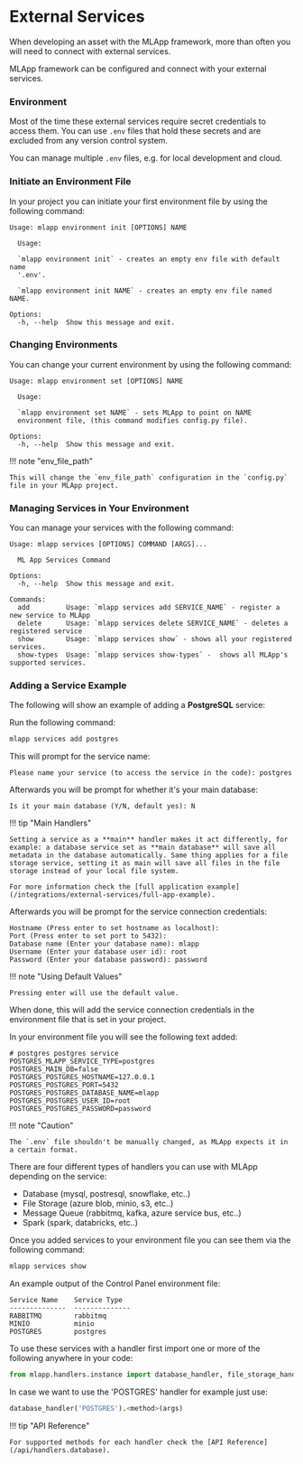 # External Services

When developing an asset with the MLApp framework, more than often you will need to connect with external services.

MLApp framework can be configured and connect with your external services.

### Environment

Most of the time these external services require secret credentials to access them. You can use `.env` files that hold these secrets and are excluded from any version control system.

You can manage multiple `.env` files, e.g. for local development and cloud.

### Initiate an Environment File

In your project you can initiate your first environment file by using the following command:
```text
Usage: mlapp environment init [OPTIONS] NAME

  Usage:

  `mlapp environment init` - creates an empty env file with default name
  '.env'.

  `mlapp environment init NAME` - creates an empty env file named NAME.

Options:
  -h, --help  Show this message and exit.
```

### Changing Environments

You can change your current environment by using the following command:
```text
Usage: mlapp environment set [OPTIONS] NAME

  Usage:

  `mlapp environment set NAME` - sets MLApp to point on NAME
  environment file, (this command modifies config.py file).

Options:
  -h, --help  Show this message and exit.
```
!!! note "env_file_path"

    This will change the `env_file_path` configuration in the `config.py` file in your MLApp project.

### Managing Services in Your Environment

You can manage your services with the following command:
```text
Usage: mlapp services [OPTIONS] COMMAND [ARGS]...

  ML App Services Command

Options:
  -h, --help  Show this message and exit.

Commands:
  add         Usage: `mlapp services add SERVICE_NAME` - register a new service to MLApp 
  delete      Usage: `mlapp services delete SERVICE_NAME` - deletes a registered service
  show        Usage: `mlapp services show` - shows all your registered services.
  show-types  Usage: `mlapp services show-types` -  shows all MLApp's supported services.
```

### Adding a Service Example

The following will show an example of adding a **PostgreSQL** service:

Run the following command:
```bash
mlapp services add postgres
```

This will prompt for the service name:
```text
Please name your service (to access the service in the code): postgres
```

Afterwards you will be prompt for whether it's your main database:
```text
Is it your main database (Y/N, default yes): N
```

!!! tip "Main Handlers"

    Setting a service as a **main** handler makes it act differently, for example: a database service set as **main database** will save all metadata in the database automatically. Same thing applies for a file storage service, setting it as main will save all files in the file storage instead of your local file system.

    For more information check the [full application example](/integrations/external-services/full-app-example).


Afterwards you will be prompt for the service connection credentials:
```text
Hostname (Press enter to set hostname as localhost): 
Port (Press enter to set port to 5432): 
Database name (Enter your database name): mlapp
Username (Enter your database user id): root
Password (Enter your database password): password
```

!!! note "Using Default Values"
    
    Pressing enter will use the default value.

When done, this will add the service connection credentials in the environment file that is set in your project.

In your environment file you will see the following text added:
```text
# postgres postgres service
POSTGRES_MLAPP_SERVICE_TYPE=postgres
POSTGRES_MAIN_DB=false
POSTGRES_POSTGRES_HOSTNAME=127.0.0.1
POSTGRES_POSTGRES_PORT=5432
POSTGRES_POSTGRES_DATABASE_NAME=mlapp
POSTGRES_POSTGRES_USER_ID=root
POSTGRES_POSTGRES_PASSWORD=password
```

!!! note "Caution" 
    
    The `.env` file shouldn't be manually changed, as MLApp expects it in a certain format.

There are four different types of handlers you can use with MLApp depending on the service:

- Database (mysql, postresql, snowflake, etc..)
- File Storage (azure blob, minio, s3, etc..)
- Message Queue (rabbitmq, kafka, azure service bus, etc..)
- Spark (spark, databricks, etc..)

Once you added services to your environment file you can see them via the following command:

```bash
mlapp services show
```

An example output of the Control Panel environment file:
```text
Service Name    Service Type
--------------  --------------
RABBITMQ        rabbitmq
MINIO           minio
POSTGRES        postgres
```

To use these services with a handler first import one or more of the following anywhere in your code:
```python
from mlapp.handlers.instance import database_handler, file_storage_handler, message_queue_handler, spark_handler
```

In case we want to use the 'POSTGRES' handler for example just use:
```python
database_handler('POSTGRES').<method>(args)
```

!!! tip "API Reference" 

    For supported methods for each handler check the [API Reference](/api/handlers.database).

